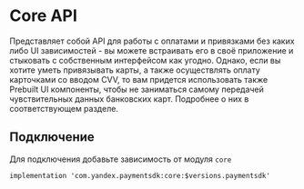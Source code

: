 # Core API

Представляет собой API для работы с оплатами и привязками без каких либо UI зависимостей - вы можете встраивать его в своё приложение и стыковать с собственным интерфейсом как угодно.
Однако, если вы хотите уметь привязывать карты, а также осуществлять оплату карточками со вводом CVV, то вам придется использовать также Prebuilt UI компоненты, чтобы не заниматься самому передачей чувствительных данных банковских карт. Подробнее о них в соответствующем разделе.

## Подключение
Для подключения добавьте зависимость от модуля `core`
```
implementation 'com.yandex.paymentsdk:core:$versions.paymentsdk'
```